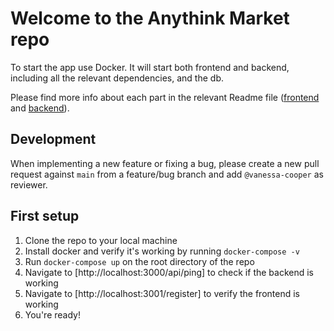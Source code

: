 # Welcome to the Anythink Market repo

To start the app use Docker. It will start both frontend and backend, including all the relevant dependencies, and the db.

Please find more info about each part in the relevant Readme file ([frontend](frontend/readme.md) and [backend](backend/README.md)).

## Development

When implementing a new feature or fixing a bug, please create a new pull request against `main` from a feature/bug branch and add `@vanessa-cooper` as reviewer.

## First setup

1. Clone the repo to your local machine
2. Install docker and verify it's working by running `docker-compose -v`
3. Run `docker-compose up` on the root directory of the repo
4. Navigate to [http://localhost:3000/api/ping] to check if the backend is working
5. Navigate to [http://localhost:3001/register] to verify the frontend is working
6. You're ready!